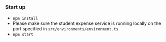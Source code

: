 ### Start up
- `npm install`
- Please make sure the student expense service is running locally on the port specified in `src/environments/environment.ts`
- `npm start`